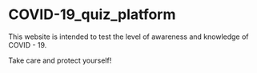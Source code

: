 # COVID-19_quiz_platform
This website is intended to test the level of awareness and knowledge of COVID - 19. 

Take care and protect yourself!
